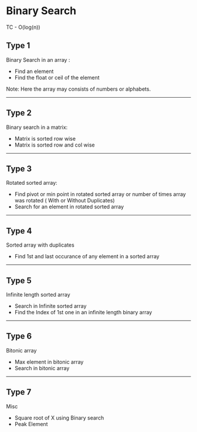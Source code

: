 # Binary Search

TC - O(log(n))

## Type 1
Binary Search in an array :
* Find an element
* Find the float or ceil of the element
                             
Note: Here the array may consists of numbers or alphabets.
*****
## Type 2

Binary search in a matrix:
* Matrix is sorted row wise
* Matrix is sorted row and col wise
*****

## Type 3

Rotated sorted array:
* Find pivot or min point in rotated sorted array or number of times array was rotated ( With or Without Duplicates)
* Search for an element in rotated sorted array

*****

## Type 4

Sorted array with duplicates
* Find 1st and last occurance of any element in a sorted array

*****

## Type 5

Infinite length sorted array
* Search in Infinite sorted array
* Find the Index of 1st one in an infinite length binary array

******
##  Type 6

Bitonic array
* Max element in bitonic array
* Search in bitonic array
******

## Type 7

Misc
* Square root of X using Binary search
* Peak Element
 
  
